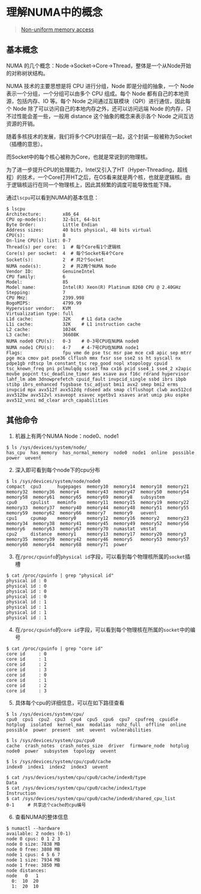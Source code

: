 # 理解NUMA中的概念

> [Non-uniform memory access](https://en.wikipedia.org/wiki/Non-uniform_memory_access)

## 基本概念

NUMA 的几个概念：Node->Socket->Core->Thread，整体是一个从Node开始的对称树状结构。

NUMA 技术的主要思想是将 CPU 进行分组，Node 即是分组的抽象，一个 Node 表示一个分组，一个分组可以由多个 CPU 组成。每个 Node 都有自己的本地资源，包括内存、IO 等。每个 Node 之间通过互联模块（QPI）进行通信，因此每个 Node 除了可以访问自己的本地内存之外，还可以访问远端 Node 的内存，只不过性能会差一些，一般用 distance 这个抽象的概念来表示各个 Node 之间互访资源的开销。

随着多核技术的发展，我们将多个CPU封装在一起，这个封装一般被称为Socket（插槽的意思）。

而Socket中的每个核心被称为Core，也就是常说到的物理核。

为了进一步提升CPU的处理能力，Intel又引入了HT（Hyper-Threading，超线程）的技术，一个Core打开HT之后，在OS看来就是两个核，也就是逻辑核。由于逻辑核运行在同一个物理核上，因此其频繁的调度可能导致性能下降。

通过`lscpu`可以看到NUMA的基本信息：

```shell
$ lscpu
Architecture:        x86_64
CPU op-mode(s):      32-bit, 64-bit
Byte Order:          Little Endian
Address sizes:       40 bits physical, 48 bits virtual
CPU(s):              8
On-line CPU(s) list: 0-7
Thread(s) per core:  1  # 每个Core有1个逻辑核
Core(s) per socket:  4  # 每个Socket有4个Core
Socket(s):           2  # 共2个Socket
NUMA node(s):        2  # 共2两个NUMA Node
Vendor ID:           GenuineIntel
CPU family:          6
Model:               85
Model name:          Intel(R) Xeon(R) Platinum 8260 CPU @ 2.40GHz
Stepping:            7
CPU MHz:             2399.998
BogoMIPS:            4799.99
Hypervisor vendor:   KVM
Virtualization type: full
L1d cache:           32K    # L1 data cache
L1i cache:           32K    # L1 instruction cache
L2 cache:            1024K
L3 cache:            36608K
NUMA node0 CPU(s):   0-3    # 0-3号CPU在NUMA node0
NUMA node1 CPU(s):   4-7    # 4-7号CPU在NUMA node1
Flags:               fpu vme de pse tsc msr pae mce cx8 apic sep mtrr pge mca cmov pat pse36 clflush mmx fxsr sse sse2 ss ht syscall nx pdpe1gb rdtscp lm constant_tsc rep_good nopl xtopology cpuid tsc_known_freq pni pclmulqdq ssse3 fma cx16 pcid sse4_1 sse4_2 x2apic movbe popcnt tsc_deadline_timer aes xsave avx f16c rdrand hypervisor lahf_lm abm 3dnowprefetch cpuid_fault invpcid_single ssbd ibrs ibpb stibp ibrs_enhanced fsgsbase tsc_adjust bmi1 avx2 smep bmi2 erms invpcid mpx avx512f avx512dq rdseed adx smap clflushopt clwb avx512cd avx512bw avx512vl xsaveopt xsavec xgetbv1 xsaves arat umip pku ospke avx512_vnni md_clear arch_capabilities
```

## 其他命令

1. 机器上有两个NUMA Node：node0、node1

```shell
$ ls /sys/devices/system/node/
has_cpu  has_memory  has_normal_memory	node0  node1  online  possible	power  uevent
```

2. 深入即可看到每个node下的cpu分布

```shell
$ ls /sys/devices/system/node/node0
compact  cpu3	   hugepages  memory10	memory14  memory18  memory21  memory32	memory36  memory4   memory43  memory47	memory50  memory54  memory58  memory61	memory65  memory69  memory8   subsystem
cpu0	 cpulist   meminfo    memory11	memory15  memory19  memory22  memory33	memory37  memory40  memory44  memory48	memory51  memory55  memory59  memory62	memory66  memory7   memory9   uevent
cpu1	 cpumap    memory0    memory12	memory16  memory2   memory23  memory34	memory38  memory41  memory45  memory49	memory52  memory56  memory6   memory63	memory67  memory70  numastat  vmstat
cpu2	 distance  memory1    memory13	memory17  memory20  memory3   memory35	memory39  memory42  memory46  memory5	memory53  memory57  memory60  memory64	memory68  memory71  power
```

3. 在`/proc/cpuinfo`的`physical id`字段，可以看到每个物理核所属的`socket`插槽

```shell
$ cat /proc/cpuinfo | grep "physical id"
physical id	: 0
physical id	: 0
physical id	: 0
physical id	: 0
physical id	: 1
physical id	: 1
physical id	: 1
physical id	: 1
```

4. 在`/proc/cpuinfo`的`core id`字段，可以看到每个物理核在所属的`socket`中的编号

```shell
$ cat /proc/cpuinfo | grep "core id"
core id		: 0
core id		: 1
core id		: 2
core id		: 3
core id		: 0
core id		: 1
core id		: 2
core id		: 3
```

5. 具体每个cpu的详细信息，可以在如下路径查看

```shell
$ ls /sys/devices/system/cpu/
cpu0  cpu1  cpu2  cpu3	cpu4  cpu5  cpu6  cpu7	cpufreq  cpuidle  hotplug  isolated  kernel_max  modalias  nohz_full  offline  online  possible  power	present  smt  uevent  vulnerabilities

$ ls /sys/devices/system/cpu/cpu0
cache  crash_notes  crash_notes_size  driver  firmware_node  hotplug  node0  power  subsystem  topology  uevent

$ ls /sys/devices/system/cpu/cpu0/cache
index0	index1	index2	index3	uevent

$ cat /sys/devices/system/cpu/cpu0/cache/index0/type
Data
$ cat /sys/devices/system/cpu/cpu0/cache/index1/type
Instruction
$ cat /sys/devices/system/cpu/cpu0/cache/index0/shared_cpu_list
0-1     # 共享这个cache的cpu编号
```

6. 查看NUMA的整体信息

```shell
$ numactl --hardware
available: 2 nodes (0-1)
node 0 cpus: 0 1 2 3
node 0 size: 7838 MB
node 0 free: 3808 MB
node 1 cpus: 4 5 6 7
node 1 size: 7934 MB
node 1 free: 3850 MB
node distances:
node   0   1
  0:  10  20
  1:  20  10
```
